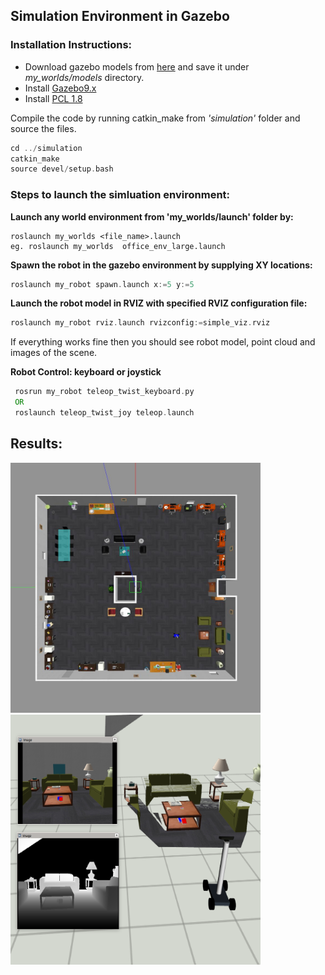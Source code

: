 ## Simulation Environment in Gazebo
### Installation Instructions:

- Download gazebo models from [here](https://data.nvision2.eecs.yorku.ca/3DGEMS/) and save it under *my_worlds/models* directory.
- Install [Gazebo9.x](http://gazebosim.org/tutorials?cat=install&tut=install_ubuntu&ver=9.0)
- Install [PCL 1.8](https://pointclouds.org/downloads/)

Compile the code by running catkin_make from *'simulation'* folder and source the files.
```asm
cd ../simulation
catkin_make  
source devel/setup.bash
```



### Steps to launch the simluation environment:

**Launch any world environment from 'my_worlds/launch' folder by:**
```
roslaunch my_worlds <file_name>.launch
eg. roslaunch my_worlds  office_env_large.launch
```
**Spawn the robot in the gazebo environment by supplying XY locations:**
```asm 
roslaunch my_robot spawn.launch x:=5 y:=5
```
**Launch the robot model in RVIZ with specified RVIZ configuration file:**
```asm
roslaunch my_robot rviz.launch rvizconfig:=simple_viz.rviz
```

If everything works fine then you should see robot model, point cloud and images of the scene.

**Robot Control: keyboard or joystick**

```asm
 rosrun my_robot teleop_twist_keyboard.py
 OR
 roslaunch teleop_twist_joy teleop.launch
```

## Results:

<img src="../images/simulation/robot-gazebo.jpg" width="400" height="400"> <img src="../images/simulation/robot-rviz.png" width="400" height="400">